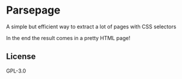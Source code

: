 # Parsepage

A simple but efficient way to extract a lot of pages with CSS selectors

In the end the result comes in a pretty HTML page!

## License

GPL-3.0
